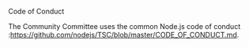 Code of Conduct

The Community Committee uses the common Node.js code of conduct :https://github.com/nodejs/TSC/blob/master/CODE_OF_CONDUCT.md.
